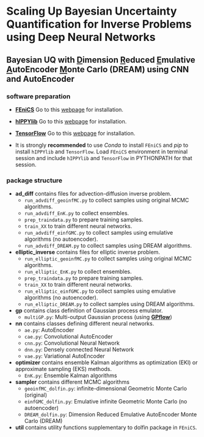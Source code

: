 # Scaling Up Bayesian Uncertainty Quantification for Inverse Problems using Deep Neural Networks

## Bayesian UQ with <u>D</u>imension <u>R</u>educed <u>E</u>mulative <u>A</u>utoEncoder <u>M</u>onte Carlo (DREAM) using CNN and AutoEncoder 

### software preparation
* [**FEniCS**](https://fenicsproject.org) Go to this [webpage](https://fenicsproject.org/download/) for installation.

* [**hIPPYlib**](https://hippylib.github.io) Go to this [webpage](https://hippylib.readthedocs.io/en/3.0.0/installation.html) for installation.

* [**TensorFlow**](https://www.tensorflow.org) Go to this [webpage](https://www.tensorflow.org/install/pip) for installation.

* It is strongly **recommended** to use *Conda* to install `FEniCS` and *pip* to install `hIPPYlib` and `TensorFlow`. 
Load `FEniCS` environment in terminal session and include `hIPPYlib` and `TensorFlow` in PYTHONPATH for that session.

### package structure
* **ad_diff** contains files for advection-diffusion inverse problem.
	* `run_advdiff_geoinfMC.py` to collect samples using original MCMC algorithms.
	* `run_advdiff_EnK.py` to collect ensembles.
	* `prep_traindata.py` to prepare training samples.
	* `train_XX` to train different neural networks.
	* `run_advdiff_einfGMC.py` to collect samples using emulative algorithms (no autoencoder).
	* `run_advdiff_DREAM.py` to collect samples using DREAM algorithms.
* **elliptic_inverse** contains files for elliptic inverse problem.
	* `run_elliptic_geoinfMC.py` to collect samples using original MCMC algorithms.
	* `run_elliptic_EnK.py` to collect ensembles.
	* `prep_traindata.py` to prepare training samples.
	* `train_XX` to train different neural networks.
	* `run_elliptic_einfGMC.py` to collect samples using emulative algorithms (no autoencoder).
	* `run_elliptic_DREAM.py` to collect samples using DREAM algorithms.
* **gp** contains class definition of Gaussian process emulator.
	* `multiGP.py`: Multi-output Gaussian process (using [**GPflow**](https://gpflow.readthedocs.io/en/master/))
* **nn** contains classes defining different neural networks.
	* `ae.py`: AutoEncoder
	* `cae.py`: Convolutional AutoEncoder
	* `cnn.py`: Convolutional Neural Network
	* `dnn.py`: Densely connected Neural Network
	* `vae.py`: Variational AutoEncoder
* **optimizer** contains ensemble Kalman algorithms as optimization (EKI) or approximate sampling (EKS) methods.
	* `EnK.py`: Ensemble Kalman algorithms
* **sampler** contains different MCMC algorithms
	* `geoinfMC_dolfin.py`: infinite-dimensional Geometric Monte Carlo (original)
	* `einfGMC_dolfin.py`: Emulative infinite Geometric Monte Carlo (no autoencoder)
	* `DREAM_dolfin.py`: Dimension Reduced Emulative AutoEncoder Monte Carlo (DREAM)
* **util** contains utility functions supplementary to dolfin package in `FEniCS`.